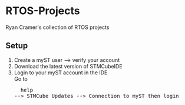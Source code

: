 # RTOS-Projects
Ryan Cramer's collection of RTOS projects

## Setup
1. Create a myST user --> verify your account
2. Download the latest version of STMCubeIDE
3. Login to your myST account in the IDE
<br>Go to <pre> <b></b> help --> STMCube Updates --> Connection to myST then login </pre></b> <br>


